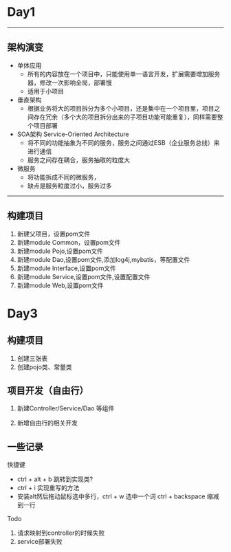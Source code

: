 # Day1

--- 
## 架构演变 
- 单体应用 
  - 所有的内容放在一个项目中，只能使用单一语言开发，扩展需要增加服务器，修改一次影响全局，部署慢
  - 适用于小项目
- 垂直架构
  - 根据业务将大的项目拆分为多个小项目，还是集中在一个项目里，项目之间存在冗余（多个大的项目拆分出来的子项目功能可能重复），同样需要整个项目部署
- SOA架构  Service-Oriented Architecture
  - 将不同的功能抽象为不同的服务，服务之间通过ESB（企业服务总线）来进行通信
  - 服务之间存在耦合，服务抽取的粒度大
- 微服务
  - 将功能拆成不同的微服务，
  - 缺点是服务粒度过小，服务过多
  
--- 
## 构建项目

1. 新建父项目，设置pom文件
2. 新建module Common，设置pom文件
3. 新建module Pojo,设置pom文件
4. 新建module Dao,设置pom文件,添加log4j,mybatis，等配置文件
5. 新建module Interface,设置pom文件
6. 新建module Service,设置pom文件,设置配置文件
7. 新建module Web,设置pom文件


# Day3 

## 构建项目

1. 创建三张表
2. 创建pojo类、常量类

## 项目开发（自由行）

1. 新建Controller/Service/Dao 等组件

2. 新增自由行的相关开发


## 一些记录

快捷键  
  - ctrl + alt + b 跳转到实现类? 
  - ctrl + i 实现重写的方法
  - 安装alt然后拖动鼠标选中多行，ctrl + w 选中一个词  ctrl + backspace 缩减到一行



Todo

1. 请求映射到controller的时候失败
2. service部署失败
